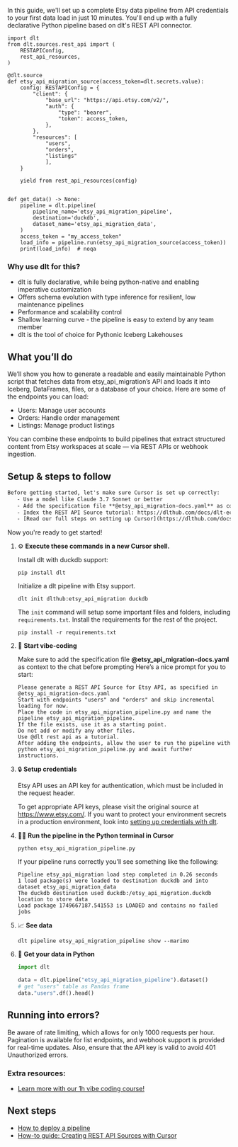 In this guide, we'll set up a complete Etsy data pipeline from API credentials to your first data load in just 10 minutes. You'll end up with a fully declarative Python pipeline based on dlt's REST API connector.

```python-outcome
import dlt
from dlt.sources.rest_api import (
    RESTAPIConfig,
    rest_api_resources,
)

@dlt.source
def etsy_api_migration_source(access_token=dlt.secrets.value):
    config: RESTAPIConfig = {
        "client": {
            "base_url": "https://api.etsy.com/v2/",
            "auth": {
                "type": "bearer",
                "token": access_token,
            },
        },
        "resources": [
            "users",
            "orders",
            "listings"
            ],
    }

    yield from rest_api_resources(config)


def get_data() -> None:
    pipeline = dlt.pipeline(
        pipeline_name='etsy_api_migration_pipeline',
        destination='duckdb',
        dataset_name='etsy_api_migration_data', 
    )
    access_token = "my_access_token"
    load_info = pipeline.run(etsy_api_migration_source(access_token))
    print(load_info)  # noqa
```

### Why use dlt for this?

- dlt is fully declarative, while being python-native and enabling imperative customization
- Offers schema evolution with type inference for resilient, low maintenance pipelines
- Performance and scalability control
- Shallow learning curve - the pipeline is easy to extend by any team member
- dlt is the tool of choice for Pythonic Iceberg Lakehouses

## What you’ll do

We’ll show you how to generate a readable and easily maintainable Python script that fetches data from etsy_api_migration’s API and loads it into Iceberg, DataFrames, files, or a database of your choice. Here are some of the endpoints you can load:

- Users: Manage user accounts
- Orders: Handle order management
- Listings: Manage product listings

You can combine these endpoints to build pipelines that extract structured content from Etsy workspaces at scale — via REST APIs or webhook ingestion.

## Setup & steps to follow

```default
Before getting started, let's make sure Cursor is set up correctly:
   - Use a model like Claude 3.7 Sonnet or better
   - Add the specification file **@etsy_api_migration-docs.yaml** as context
   - Index the REST API Source tutorial: https://dlthub.com/docs/dlt-ecosystem/verified-sources/rest_api/ and add it to context as **@dlt rest api**
   - [Read our full steps on setting up Cursor](https://dlthub.com/docs/dlt-ecosystem/llm-tooling/cursor-restapi#23-configuring-cursor-with-documentation)
```

Now you're ready to get started! 

1. ⚙️ **Execute these commands in a new Cursor shell.**
    
    Install dlt with duckdb support:
    ```shell
    pip install dlt
    ```

    Initialize a dlt pipeline with Etsy support.
    ```shell
    dlt init dlthub:etsy_api_migration duckdb
    ```

    The `init` command will setup some important files and folders, including `requirements.txt`. Install the requirements for the rest of the project.
    ```shell
    pip install -r requirements.txt
    ```
    
2. 🤠 **Start vibe-coding**
    
    Make sure to add the specification file **@etsy_api_migration-docs.yaml** as context to the chat before prompting
    Here’s a nice prompt for you to start: 
    
    ```prompt
    Please generate a REST API Source for Etsy API, as specified in @etsy_api_migration-docs.yaml 
    Start with endpoints "users" and "orders" and skip incremental loading for now. 
    Place the code in etsy_api_migration_pipeline.py and name the pipeline etsy_api_migration_pipeline. 
    If the file exists, use it as a starting point. 
    Do not add or modify any other files. 
    Use @dlt rest api as a tutorial. 
    After adding the endpoints, allow the user to run the pipeline with python etsy_api_migration_pipeline.py and await further instructions.
    ```

    
3. 🔒 **Setup credentials** 
    
    Etsy API uses an API key for authentication, which must be included in the request header.
    
    To get appropriate API keys, please visit the original source at https://www.etsy.com/.
    If you want to protect your environment secrets in a production environment, look into [setting up credentials with dlt](https://dlthub.com/docs/walkthroughs/add_credentials).
    
4. 🏃‍♀️ **Run the pipeline in the Python terminal in Cursor**
    
    ```shell
    python etsy_api_migration_pipeline.py
    ```
    
    If your pipeline runs correctly you’ll see something like the following:
    
    ```shell
    Pipeline etsy_api_migration load step completed in 0.26 seconds
    1 load package(s) were loaded to destination duckdb and into dataset etsy_api_migration_data
    The duckdb destination used duckdb:/etsy_api_migration.duckdb location to store data
    Load package 1749667187.541553 is LOADED and contains no failed jobs
    ```
    
5. 📈 **See data**
    
    ```shell
    dlt pipeline etsy_api_migration_pipeline show --marimo
    ```
    
6. 🐍 **Get your data in Python**
    
    ```python
    import dlt

   data = dlt.pipeline("etsy_api_migration_pipeline").dataset()
   # get "users" table as Pandas frame
   data."users".df().head()
    ```

## Running into errors?

Be aware of rate limiting, which allows for only 1000 requests per hour. Pagination is available for list endpoints, and webhook support is provided for real-time updates. Also, ensure that the API key is valid to avoid 401 Unauthorized errors.

### Extra resources:

- [Learn more with our 1h vibe coding course!](https://www.youtube.com/watch?v=GGid70rnJuM)

## Next steps

- [How to deploy a pipeline](https://dlthub.com/docs/walkthroughs/deploy-a-pipeline)
- [How-to guide: Creating REST API Sources with Cursor](https://dlthub.com/docs/dlt-ecosystem/llm-tooling/cursor-restapi)